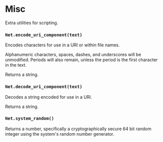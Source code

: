 # Misc

Extra utilities for scripting.

### `Net.encode_uri_component(text)`

Encodes characters for use in a URI or within file names.

Alphanumeric characters, spaces, dashes, and underscores will be unmodified. Periods will also remain, unless the period is the first character in the text.

Returns a string.

### `Net.decode_uri_component(text)`

Decodes a string encoded for use in a URI.

Returns a string.

### `Net.system_random()`

Returns a number, specifically a cryptographically secure 64 bit random integer using the system's random number generator.
